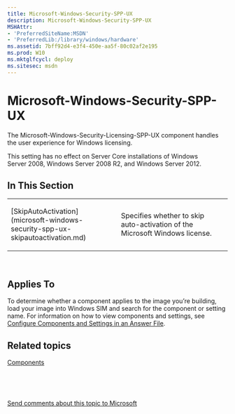 ```yaml
---
title: Microsoft-Windows-Security-SPP-UX
description: Microsoft-Windows-Security-SPP-UX
MSHAttr:
- 'PreferredSiteName:MSDN'
- 'PreferredLib:/library/windows/hardware'
ms.assetid: 7bff92d4-e3f4-450e-aa5f-80c02af2e195
ms.prod: W10
ms.mktglfcycl: deploy
ms.sitesec: msdn
---
```


# Microsoft-Windows-Security-SPP-UX


The Microsoft-Windows-Security-Licensing-SPP-UX component handles the user experience for Windows licensing.

This setting has no effect on Server Core installations of Windows Server 2008, Windows Server 2008 R2, and Windows Server 2012.

## In This Section


<table>
<colgroup>
<col width="50%" />
<col width="50%" />
</colgroup>
<tbody>
<tr class="odd">
<td><p>[SkipAutoActivation](microsoft-windows-security-spp-ux-skipautoactivation.md)</p></td>
<td><p>Specifies whether to skip auto-activation of the Microsoft Windows license.</p></td>
</tr>
</tbody>
</table>

 

## Applies To


To determine whether a component applies to the image you’re building, load your image into Windows SIM and search for the component or setting name. For information on how to view components and settings, see [Configure Components and Settings in an Answer File](https://msdn.microsoft.com/library/windows/hardware/dn915078).

## Related topics


[Components](components-b-unattend.md)

 

 

[Send comments about this topic to Microsoft](mailto:wsddocfb@microsoft.com?subject=Documentation%20feedback%20%5Bp_unattend\p_unattend%5D:%20Microsoft-Windows-Security-SPP-UX%20%20RELEASE:%20%2810/3/2016%29&body=%0A%0APRIVACY%20STATEMENT%0A%0AWe%20use%20your%20feedback%20to%20improve%20the%20documentation.%20We%20don't%20use%20your%20email%20address%20for%20any%20other%20purpose,%20and%20we'll%20remove%20your%20email%20address%20from%20our%20system%20after%20the%20issue%20that%20you're%20reporting%20is%20fixed.%20While%20we're%20working%20to%20fix%20this%20issue,%20we%20might%20send%20you%20an%20email%20message%20to%20ask%20for%20more%20info.%20Later,%20we%20might%20also%20send%20you%20an%20email%20message%20to%20let%20you%20know%20that%20we've%20addressed%20your%20feedback.%0A%0AFor%20more%20info%20about%20Microsoft's%20privacy%20policy,%20see%20http://privacy.microsoft.com/default.aspx. "Send comments about this topic to Microsoft")





